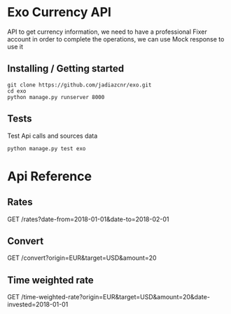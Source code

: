 
# Exo Currency API

API to get currency information, we need to have a professional Fixer account in order to complete the operations, we can use Mock response to use it

## Installing / Getting started

```shell
git clone https://github.com/jadiazcnr/exo.git
cd exo
python manage.py runserver 8000
```

## Tests
Test Api calls and sources data

```shell
python manage.py test exo
```

# Api Reference
## Rates
GET /rates?date-from=2018-01-01&date-to=2018-02-01

## Convert
GET /convert?origin=EUR&target=USD&amount=20

## Time weighted rate
GET /time-weighted-rate?origin=EUR&target=USD&amount=20&date-invested=2018-01-01

